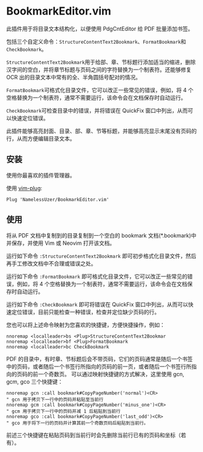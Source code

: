 # BookmarkEditor.vim

此插件用于将目录文本结构化，以便使用 PdgCntEditor 给 PDF 批量添加书签。

包括三个自定义命令：`StructureContentText2Bookmark`、`FormatBookmark`和`CheckBookmark`。

`StructureContentText2Bookmark`用于给部、章、节标题行添加适当的缩进，删除汉字间的空白，并将章节标题与页码之间的字符替换为一个制表符。还能够修复 OCR 出的目录文本中常有的全、半角圆括号配对的情况。

`FormatBookmark`可格式化目录文件，它可以改正一些常见的错误，例如，将 4 个空格替换为一个制表符，通常不需要运行，该命令会在文档保存时自动运行。

`CheckBookmark`可检查目录中的错误，并将错误在 QuickFix 窗口中列出，从而可以快速定位错误。

此插件能够高亮封面、目录、部、章、节等标题，并能够高亮显示末尾没有页码的行，从而方便编辑目录文本。

## 安装

使用你最喜欢的插件管理器。

使用 [vim-plug](https://github.com/junegunn/vim-plug):

```
Plug 'NamelessUzer/BookmarkEditor.vim'
```

## 使用

将从 PDF 文档中复制到的目录复制到一个空白的 bookmark 文档(\*.bookmark)中并保存，并使用 Vim 或 Neovim 打开该文档。

运行如下命令
`:StructureContentText2Bookmark`
即可初步格式化目录文件，然后再手工修改文档中不合理或错误之处。

运行如下命令
`:FormatBookmark`
即可格式化目录文件，它可以改正一些常见的错误，例如，将 4 个空格替换为一个制表符，通常不需要运行，该命令会在文档保存时自动运行。

运行如下命令
`:CheckBookmark`
即可将错误在 QuickFix 窗口中列出，从而可以快速定位错误，目前只能检查一种错误，检查并定位缺少页码的行。

您也可以将上述命令映射为您喜欢的快捷键，方便快捷操作，例如：

```VimScript
nnoremap <localleader>bs <Plug>StructureContentText2Bookmar
nnoremap <localleader>bf <Plug>FormatBookmark
nnoremap <localleader>bc CheckBookmark
```

PDF 的目录中，有时章、节标题后会不带页码，它们的页码通常是随后一个书签中的页码，或者随后一个书签行所指向的页码的前一页，或者随后一个书签行所指向的页码的前一个奇数页。
可以通过映射快捷键的方式解决，这里使用 gcn, gcm, gco 三个快捷键：

```VimScript
nnoremap gcn :call bookmark#CopyPageNumber('normal')<CR>
" gcn 用于拷贝下一行中的页码并粘贴至当前行
nnoremap gcm :call bookmark#CopyPageNumber('minus_one')<CR>
" gcm 用于拷贝下一行中的页码并减 1 后粘贴到当前行
nnoremap gco :call bookmark#CopyPageNumber('last_odd')<CR>
" gco 用于将下一行的页码并计算其前一个奇数页码后粘贴到当前行。
```

前述三个快捷键在粘贴页码到当前行时会先删除当前行已有的页码和坐标（若有）。
